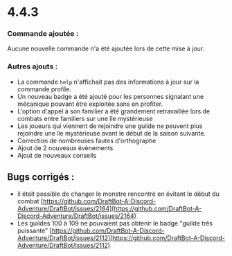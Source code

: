 # 4.4.3

### Commande ajoutée :

Aucune nouvelle commande n'a été ajoutée lors de cette mise à jour.

### Autres ajouts :

* La commande `help` n'affichait pas des informations à jour sur la commande profile.
* Un nouveau badge a été ajouté pour les personnes signalant une mécanique pouvant être exploitée sans en profiter.
* L'option d'appel à son familier a été grandement retravaillée lors de combats entre familiers sur une île mystérieuse
* Les joueurs qui viennent de rejoindre une guilde ne peuvent plus rejoindre une île mystérieuse avant le début de la saison suivante.
* Correction de nombreuses fautes d'orthographe
* Ajout de 2 nouveaux évènements
* Ajout de nouveaux conseils

## Bugs corrigés :&#x20;

* il était possible de changer le monstre rencontré en évitant le début du combat [https://github.com/DraftBot-A-Discord-Adventure/DraftBot/issues/2164](https://github.com/DraftBot-A-Discord-Adventure/DraftBot/issues/2164)
* Les guildes 100 à 109 ne pouvaient pas obtenir le badge "guilde très puissante" [https://github.com/DraftBot-A-Discord-Adventure/DraftBot/issues/2112](https://github.com/DraftBot-A-Discord-Adventure/DraftBot/issues/2112)

